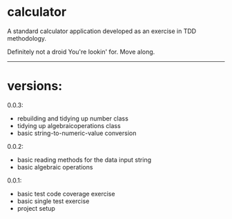 # calculator

A standard calculator application developed as an exercise in TDD methodology.

Definitely not a droid You're lookin' for. Move along.

* * *

# versions:

0.0.3:
+ rebuilding and tidying up number class
+ tidying up algebraicoperations class
+ basic string-to-numeric-value conversion

0.0.2:
+ basic reading methods for the data input string
+ basic algebraic operations

0.0.1:
+ basic test code coverage exercise
+ basic single test exercise
+ project setup
